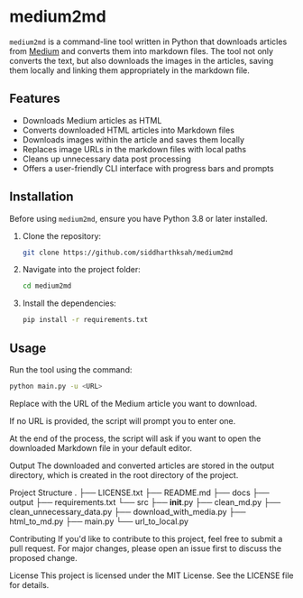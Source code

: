 # medium2md

`medium2md` is a command-line tool written in Python that downloads articles from [Medium](https://medium.com) and converts them into markdown files. The tool not only converts the text, but also downloads the images in the articles, saving them locally and linking them appropriately in the markdown file.

## Features
- Downloads Medium articles as HTML
- Converts downloaded HTML articles into Markdown files
- Downloads images within the article and saves them locally
- Replaces image URLs in the markdown files with local paths
- Cleans up unnecessary data post processing
- Offers a user-friendly CLI interface with progress bars and prompts

## Installation

Before using `medium2md`, ensure you have Python 3.8 or later installed.

1. Clone the repository:
    ```bash
    git clone https://github.com/siddharthksah/medium2md
    ```
2. Navigate into the project folder:
    ```bash
    cd medium2md
    ```
3. Install the dependencies:
    ```bash
    pip install -r requirements.txt
    ```

## Usage

Run the tool using the command:

```bash
python main.py -u <URL>
```

Replace <URL> with the URL of the Medium article you want to download.

If no URL is provided, the script will prompt you to enter one.

At the end of the process, the script will ask if you want to open the downloaded Markdown file in your default editor.

Output
The downloaded and converted articles are stored in the output directory, which is created in the root directory of the project.

Project Structure
.
├── LICENSE.txt
├── README.md
├── docs
├── output
├── requirements.txt
└── src
    ├── __init__.py
    ├── clean_md.py
    ├── clean_unnecessary_data.py
    ├── download_with_media.py
    ├── html_to_md.py
    ├── main.py
    └── url_to_local.py

Contributing
If you'd like to contribute to this project, feel free to submit a pull request. For major changes, please open an issue first to discuss the proposed change.

License
This project is licensed under the MIT License. See the LICENSE file for details.



